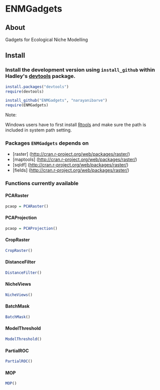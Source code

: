 ENMGadgets
==========

## About
Gadgets for Ecological Niche Modelling


## Install

### Install the development version using `install_github` within Hadley's [devtools](https://github.com/hadley/devtools) package.

```R
install.packages("devtools")
require(devtools)

install_github("ENMGadgets", "narayanibarve")
require(ENMGadgets)
```

Note: 

Windows users have to first install [Rtools](http://cran.r-project.org/bin/windows/Rtools/) and make sure the path is included in system path setting.

### Packages `ENMGadgets` depends on
+ [raster] (http://cran.r-project.org/web/packages/raster/)
+ [maptools] (http://cran.r-project.org/web/packages/raster/)
+ [sqldf] (http://cran.r-project.org/web/packages/raster/)
+ [fields] (http://cran.r-project.org/web/packages/raster/)

### Functions currently available

#### PCARaster

```r
pcaop = PCARaster()
```

#### PCAProjection

```r
pcaop = PCAProjection()
```

#### CropRaster

```r
CropRaster()
```

#### DistanceFilter
```r
DistanceFilter()
```

#### NicheViews
```r
NicheViews()
```

#### BatchMask
```r
BatchMask()
```

#### ModelThreshold
```r
ModelThreshold()
```

#### PartialROC
```r
PartialROC()
```

#### MOP
```r
MOP()
```